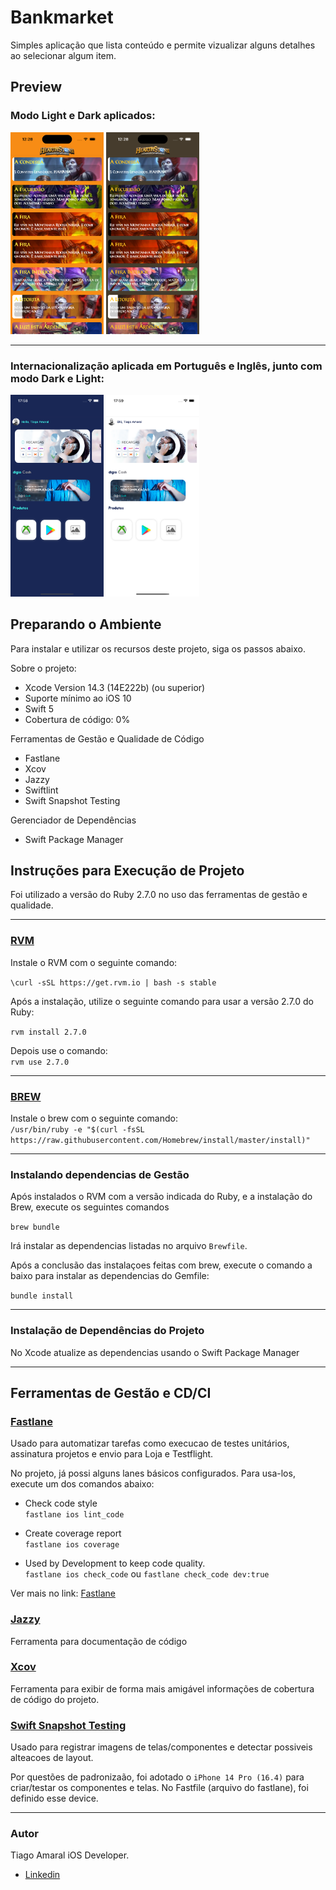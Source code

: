 # Bankmarket

Simples aplicação que lista conteúdo e permite vizualizar alguns detalhes ao selecionar algum item.

## Preview

### Modo Light e Dark aplicados: 
<p float="left">
<kbd><img src="./readmefiles/light-ptbr.png" width="149"/></kbd>
<kbd><img src="./readmefiles/dark-ptbr.png" width="149"/></kbd>
<p>

---

### Internacionalização aplicada em Português e Inglês, junto com modo Dark e Light:

<p float="left">
<kbd><img src="./readmefiles/dark-mode-en.png" width="149"/></kbd>
<kbd><img src="./readmefiles/light-mode-pt.png" width="149"/></kbd>
<p>

## Preparando o Ambiente

Para instalar e utilizar os recursos deste projeto, siga os passos abaixo.

Sobre o projeto: <br>
- Xcode Version 14.3 (14E222b) (ou superior)<br>
- Suporte mínimo ao iOS 10<br>
- Swift 5<br>
- Cobertura de código: 0%

Ferramentas de Gestão e Qualidade de Código<br>
- Fastlane
- Xcov
- Jazzy
- Swiftlint
- Swift Snapshot Testing

Gerenciador de Dependências<br>
- Swift Package Manager

## Instruções para Execução de Projeto

Foi utilizado a versão do Ruby 2.7.0 no uso das ferramentas de gestão e qualidade.

---

### [RVM](https://rvm.io/)

Instale o RVM com o seguinte comando: <br>

```\curl -sSL https://get.rvm.io | bash -s stable```

Após a instalação, utilize o seguinte comando para usar a versão 2.7.0 do Ruby:

```rvm install 2.7.0```

Depois use o comando: <br>
```rvm use 2.7.0```

---

### [BREW](https://brew.sh/)

Instale o brew com o seguinte comando: <br>
```/usr/bin/ruby -e "$(curl -fsSL https://raw.githubusercontent.com/Homebrew/install/master/install)"```

---
### Instalando dependencias de Gestão

Após instalados o RVM com a versão indicada do Ruby, e a instalação do Brew, execute os seguintes comandos

```brew bundle```

Irá instalar as dependencias listadas no arquivo `Brewfile`.

Após a conclusão das instalaçoes feitas com brew, execute o comando a baixo para instalar as dependencias do Gemfile:

```bundle install```

---

### Instalação de Dependências do Projeto

No Xcode atualize as dependencias usando o Swift Package Manager

---

## Ferramentas de Gestão e CD/CI

### [Fastlane](https://docs.fastlane.tools/getting-started/ios/setup/)

Usado para automatizar tarefas como execucao de testes unitários, assinatura projetos e envio para Loja e Testflight.

No projeto, já possi alguns lanes básicos configurados. Para usa-los, execute um dos comandos abaixo:

- Check code style<br>
```fastlane ios lint_code```

- Create coverage report<br>
```fastlane ios coverage```

- Used by Development to keep code quality.<br>
```fastlane ios check_code``` ou ```fastlane check_code dev:true```

Ver mais no link: [Fastlane](https://fastlane.tools)

### [Jazzy](https://github.com/realm/jazzy)

Ferramenta para documentação de código

### [Xcov](https://github.com/fastlane-community/xcov)

Ferramenta para exibir de forma mais amigável informações de cobertura de código do projeto.

### [Swift Snapshot Testing](https://github.com/pointfreeco/swift-snapshot-testing)

Usado para registrar imagens de telas/componentes e detectar possiveis alteacoes de layout.

Por questões de padronizaão, foi adotado o `iPhone 14 Pro (16.4)` para criar/testar os componentes e telas. No Fastfile (arquivo do fastlane), foi definido esse device.

--- 

### Autor

Tiago Amaral iOS Developer.
<br>
- [Linkedin](https://www.linkedin.com/in/tiagoamaralios/)